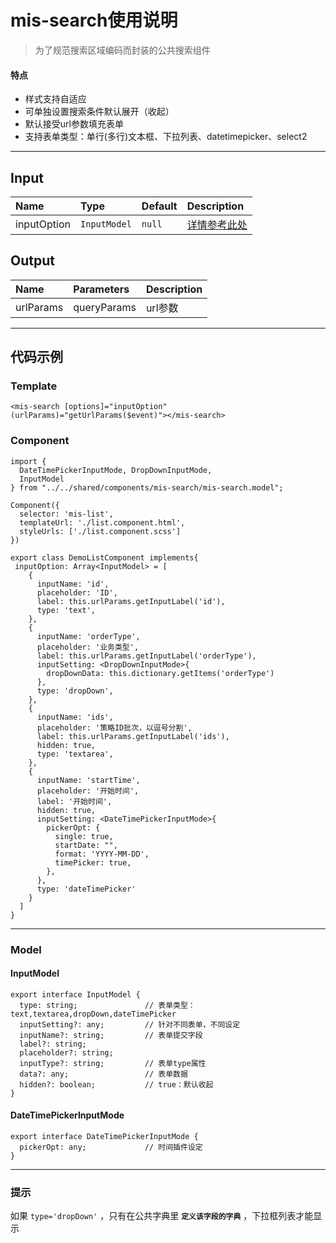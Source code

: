 # mis-search使用说明


> 为了规范搜索区域编码而封装的公共搜索组件 

#### **特点**
- 样式支持自适应
- 可单独设置搜索条件默认展开（收起）
- 默认接受url参数填充表单
- 支持表单类型：单行(多行)文本框、下拉列表、datetimepicker、select2


----------
## **Input**
| Name         | Type         | Default  | Description         |
| :----------- | :----------- | :------- | :------------------ |
| inputOption      | ```InputModel```  | ```null```     | [详情参考此处](#1)    |

## **Output**
| Name         | Parameters   | Description        |
| :----------- | :----------- | :----------------  | 
| urlParams    | queryParams      | url参数 |


----------


## **代码示例**

### Template

```
<mis-search [options]="inputOption" (urlParams)="getUrlParams($event)"></mis-search>
```
### Component

```
import {
  DateTimePickerInputMode, DropDownInputMode,
  InputModel
} from "../../shared/components/mis-search/mis-search.model";

Component({
  selector: 'mis-list',
  templateUrl: './list.component.html',
  styleUrls: ['./list.component.scss']
})

export class DemoListComponent implements{
 inputOption: Array<InputModel> = [
    {
      inputName: 'id',
      placeholder: 'ID',
      label: this.urlParams.getInputLabel('id'),
      type: 'text',
    },
    {
      inputName: 'orderType',
      placeholder: '业务类型',
      label: this.urlParams.getInputLabel('orderType'),
      inputSetting: <DropDownInputMode>{
        dropDownData: this.dictionary.getItems('orderType')
      },
      type: 'dropDown',
    },
    {
      inputName: 'ids',
      placeholder: '策略ID批次，以逗号分割',
      label: this.urlParams.getInputLabel('ids'),
      hidden: true,
      type: 'textarea',
    },
    {
      inputName: 'startTime',
      placeholder: '开始时间',
      label: '开始时间',
      hidden: true,
      inputSetting: <DateTimePickerInputMode>{
        pickerOpt: {
          single: true,
          startDate: "",
          format: 'YYYY-MM-DD',
          timePicker: true,
        },
      },
      type: 'dateTimePicker'
    }
  ]
}
```


----------


###  Model
<p id=1></p>

#### InputModel 

```
export interface InputModel {
  type: string;               // 表单类型：text,textarea,dropDown,dateTimePicker
  inputSetting?: any;         // 针对不同表单，不同设定 
  inputName?: string;         // 表单提交字段
  label?: string;
  placeholder?: string; 
  inputType?: string;         // 表单type属性
  data?: any;                 // 表单数据
  hidden?: boolean;           // true：默认收起
}
```

<p id=2></p>

#### DateTimePickerInputMode

```
export interface DateTimePickerInputMode {
  pickerOpt: any;             // 时间插件设定
}
```


---------
### 提示
如果 ```type='dropDown'``` ，只有在公共字典里 **`定义该字段的字典`**  ，下拉框列表才能显示


